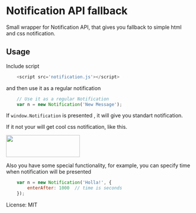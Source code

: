 # Notification API fallback

Small wrapper for Notification API, that gives you fallback to simple html and css notification.

## Usage

Include script 
```javascript
    <script src='notification.js'></script>
```
and then use it as a regular notification

```javascript
	// Use it as a regular Notification
	var n = new Notification('New Message');
```

If ```window.Notification``` is presented , it will give you standart notification.

If it not your will get cool css notification, like this.

<img src='http://i60.tinypic.com/2vju7tz.png' width='200' height='60'>

Also you have some special functionality, for example, you can specify time when notification will be presented

```javascript
	var n = new Notification('Holla!', {
		enterAfter: 1000  // time is seconds
	});
```

License: MIT
